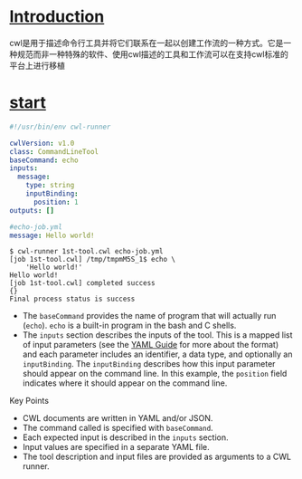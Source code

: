 # [Introduction]( https://www.commonwl.org/user_guide/01-introduction/index.html )

cwl是用于描述命令行工具并将它们联系在一起以创建工作流的一种方式。它是一种规范而非一种特殊的软件、使用cwl描述的工具和工作流可以在支持cwl标准的平台上进行移植

# [start]( https://www.commonwl.org/user_guide/02-1st-example/index.html )

```yaml
#!/usr/bin/env cwl-runner

cwlVersion: v1.0
class: CommandLineTool
baseCommand: echo
inputs:
  message:
    type: string
    inputBinding:
      position: 1
outputs: []
```

```yaml
#echo-job.yml
message: Hello world!
```

```shell
$ cwl-runner 1st-tool.cwl echo-job.yml
[job 1st-tool.cwl] /tmp/tmpmM5S_1$ echo \
    'Hello world!'
Hello world!
[job 1st-tool.cwl] completed success
{}
Final process status is success

```

* The `baseCommand` provides the name of program that will actually run (`echo`). `echo` is a built-in program in the bash and C shells.
* The `inputs` section describes the inputs of the tool. This is a mapped list of input parameters (see the [YAML Guide](https://www.commonwl.org/user_guide/yaml/#maps) for more about the format) and each parameter includes an identifier, a data type, and optionally an `inputBinding`. The `inputBinding` describes how this input parameter should appear on the command line. In this example, the `position` field indicates where it should appear on the command line.

Key Points 

* CWL documents are written in YAML and/or JSON.
* The command called is specified with `baseCommand`.
* Each expected input is described in the `inputs` section.
* Input values are specified in a separate YAML file.
* The tool description and input files are provided as arguments to a CWL runner.